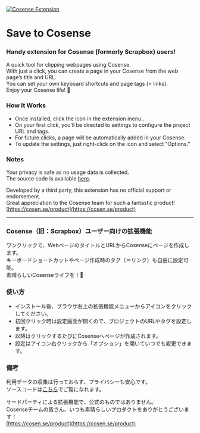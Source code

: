 [![Cosense Extension](https://i.gyazo.com/991809bf5c665b0b280d9a2cd6ebbe6b.png)](https://chrome.google.com/webstore/detail/web-scrap-to-scrapbox/jcdhmhfihdilhhnjhflmanmoimfjpakh)

# Save to Cosense

### Handy extension for Cosense (formerly Scrapbox) users!

A quick tool for clipping webpages using Cosense.  
With just a click, you can create a page in your Cosense from the web page’s title and URL.  
You can set your own keyboard shortcuts and page tags (= links).  
Enjoy your Cosense life! 🦫

### How It Works

- Once installed, click the icon in the extension menu..
- On your first click, you’ll be directed to settings to configure the project URL and tags.
- For future clicks, a page will be automatically added in your Cosense.
- To update the settings, just right-click on the icon and select “Options.”

### Notes

Your privacy is safe as no usage data is collected.  
The source code is available [here](https://github.com/embokoir/savetoscrapbox).

Developed by a third party, this extension has no official support or endorsement.  
Great appreciation to the Cosense team for such a fantastic product!  
[https://cosen.se/product](https://cosen.se/product)

---

### Cosense（旧：Scrapbox）ユーザー向けの拡張機能

ワンクリックで、WebページのタイトルとURLからCosenseにページを作成します。  
キーボードショートカットやページ作成時のタグ（＝リンク）も自由に設定可能。  
素晴らしいCosenseライフを！🦫

### 使い方

- インストール後、ブラウザ右上の拡張機能メニューからアイコンをクリックしてください。
- 初回クリック時は設定画面が開くので、プロジェクトのURLやタグを設定します。
- 以降はクリックするたびにCosenseへページが作成されます。
- 設定はアイコン右クリックから「オプション」を開いていつでも変更できます。

### 備考

利用データの収集は行っておらず、プライバシーも安心です。  
ソースコードは[こちら](https://github.com/embokoir/savetoscrapbox)でご覧になれます。

サードパーティによる拡張機能で、公式のものではありません。  
Cosenseチームの皆さん、いつも素晴らしいプロダクトをありがとうございます！  
[https://cosen.se/product](https://cosen.se/product)

